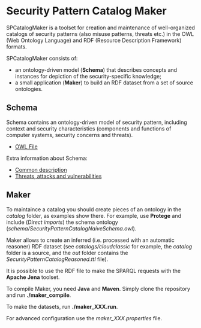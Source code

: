 
# Security Pattern Catalog Maker

SPCatalogMaker is a toolset for creation and maintenance of well-organized catalogs of security patterns
(also misuse patterns, threats etc.) in the OWL (Web Ontology Language) and RDF (Resource Description Framework) formats.

SPCatalogMaker consists of:

* an ontology-driven model (**Schema**) that describes concepts and instances for depiction of the security-specific knowledge;
* a small application (**Maker**) to build an RDF dataset from a set of source ontologies.

## Schema

Schema contains an ontology-driven model of security pattern, including context and security characteristics
(components and functions of computer systems, security concerns and threats).

* [OWL File](schema/SecurityPatternCatalogNaiveSchema.owl)

Extra information about Schema:

* [Common description](schema_description.pdf)
* [Threats, attacks and vulnerabilities](schema_threats.pdf)

## Maker

To maintaince a catalog you should create pieces of an ontology in the *catalog* folder, as examples show there.
For example, use **Protege** and include (*Direct imports*) the schema ontology (*schema/SecurityPatternCatalogNaiveSchema.owl*).

Maker allows to create an inferred (i.e. processed with an automatic reasoner) RDF dataset 
(see *catalogs/cloudclassic* for example, the *catalog* folder is a source, and the *out* folder contains the *SecurityPatternCatalogReasoned.ttl* file).

It is possible to use the RDF file to make the SPARQL requests with the **Apache Jena** toolset.

To compile Maker, you need **Java** and **Maven**. Simply clone the repository and run **./maker_compile**.

To make the datasets, run **./maker_XXX.run**.

For advanced configuration use the *maker_XXX.properties* file.


